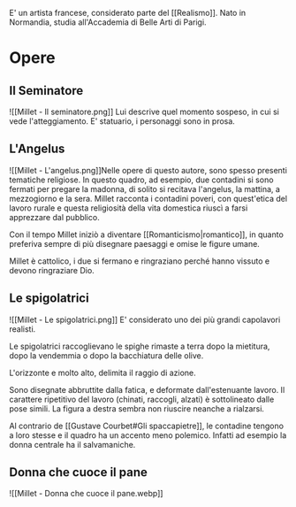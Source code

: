 E' un artista francese, considerato parte del [[Realismo]]. Nato in Normandia, studia all'Accademia di Belle Arti di Parigi.
# Opere
## Il Seminatore
![[Millet - Il seminatore.png]]
Lui descrive quel momento sospeso, in cui si vede l'atteggiamento. E' statuario, i personaggi sono in prosa.
## L'Angelus
![[Millet - L'angelus.png]]Nelle opere di questo autore, sono spesso presenti tematiche religiose.
In questo quadro, ad esempio, due contadini si sono fermati per pregare la madonna, di solito si recitava l'angelus, la mattina, a mezzogiorno e la sera.
Millet racconta i contadini poveri, con quest'etica del lavoro rurale e questa religiosità della vita domestica riuscì a farsi apprezzare dal pubblico.

Con il tempo Millet iniziò a diventare [[Romanticismo|romantico]], in quanto preferiva sempre di più disegnare paesaggi e omise le figure umane.

Millet è cattolico, i due si fermano e ringraziano perché hanno vissuto e devono ringraziare Dio.
## Le spigolatrici
![[Millet - Le spigolatrici.png]]
E' considerato uno dei più grandi capolavori realisti.

Le spigolatrici raccoglievano le spighe rimaste a terra dopo la mietitura, dopo la vendemmia o dopo la bacchiatura delle olive.

L'orizzonte e molto alto, delimita il raggio di azione.

Sono disegnate abbruttite dalla fatica, e deformate dall'estenuante lavoro. Il carattere ripetitivo del lavoro (chinati, raccogli, alzati) è sottolineato dalle pose simili. La figura a destra sembra non riuscire neanche a rialzarsi.

Al contrario de [[Gustave Courbet#Gli spaccapietre]], le contadine tengono a loro stesse e il quadro ha un accento meno polemico. Infatti ad esempio la donna centrale ha il salvamaniche.
## Donna che cuoce il pane
![[Millet - Donna che cuoce il pane.webp]]